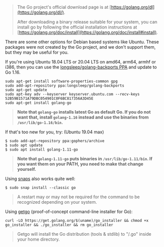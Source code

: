 > The Go project's official download page is at [https://golang.org/dl](https://golang.org/dl/).
>
> After downloading a binary release suitable for your system, you can install go by following  the official installation instructions at [https://golang.org/doc/install](https://golang.org/doc/install#install).

There are some other options for Debian based systems like Ubuntu. These packages were not created by the Go project, and we don't support them, but they may be useful for you.

If you're using Ubuntu 18.04 LTS or 20.04 LTS on amd64, arm64, armhf or i386, then you can use the [longsleep/golang-backports PPA](https://launchpad.net/~longsleep/+archive/ubuntu/golang-backports) and update to Go 1.16.

```
sudo apt-get install software-properties-common gpg
sudo add-apt-repository ppa:longsleep/golang-backports
sudo apt-get update
sudo apt-key adv --keyserver keyserver.ubuntu.com --recv-keys 52B59B1571A79DBC054901C0F6BC817356A3D45E
sudo apt-get install golang-go
```

> **Note that `golang-go` installs latest Go as default Go. If you do not want that, install `golang-1.16` instead and use the binaries from `/usr/lib/go-1.16/bin`.**

If that's too new for you, try: (Ubuntu 19.04 max)

```
$ sudo add-apt-repository ppa:gophers/archive
$ sudo apt update
$ sudo apt install golang-1.11-go
```

> **Note that `golang-1.11-go` puts binaries in `/usr/lib/go-1.11/bin`. If you want them on your PATH, you need to make that change yourself.**

Using [snaps](https://snapcraft.io/go) also works quite well:

```
$ sudo snap install --classic go
```
> A restart may or may not be required for the command to be recognized depending on your system.

Using [getgo](https://github.com/golang/tools/tree/master/cmd/getgo) (proof-of-concept command-line installer for Go):

```
curl -LO https://get.golang.org/$(uname)/go_installer && chmod +x go_installer && ./go_installer && rm go_installer
```
> Getgo will install the Go distribution (tools & stdlib) to "/.go" inside your home directory.
